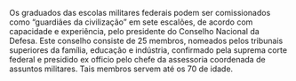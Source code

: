 ﻿Os graduados das escolas militares federais podem ser comissionados como “guardiães da civilização” em sete escalões, de acordo com  capacidade e experiência, pelo presidente do Conselho Nacional da Defesa. Este conselho consiste de 25 membros, nomeados pelos tribunais superiores da família, educação e indústria, confirmado pela suprema corte federal e presidido ex officio pelo chefe da assessoria coordenada de assuntos militares. Tais membros servem até os 70 de idade.